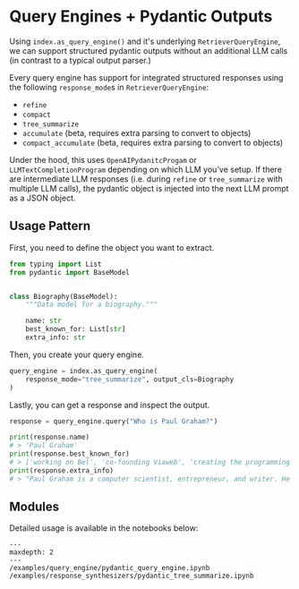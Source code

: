 # Query Engines + Pydantic Outputs

Using `index.as_query_engine()` and it's underlying `RetrieverQueryEngine`, we can support structured pydantic outputs without an additional LLM calls (in contrast to a typical output parser.)

Every query engine has support for integrated structured responses using the following `response_mode`s in `RetrieverQueryEngine`:

- `refine`
- `compact`
- `tree_summarize`
- `accumulate` (beta, requires extra parsing to convert to objects)
- `compact_accumulate` (beta, requires extra parsing to convert to objects)

Under the hood, this uses `OpenAIPydanitcProgam` or `LLMTextCompletionProgram` depending on which LLM you've setup. If there are intermediate LLM responses (i.e. during `refine` or `tree_summarize` with multiple LLM calls), the pydantic object is injected into the next LLM prompt as a JSON object.

## Usage Pattern

First, you need to define the object you want to extract.

```python
from typing import List
from pydantic import BaseModel


class Biography(BaseModel):
    """Data model for a biography."""

    name: str
    best_known_for: List[str]
    extra_info: str
```

Then, you create your query engine.

```python
query_engine = index.as_query_engine(
    response_mode="tree_summarize", output_cls=Biography
)
```

Lastly, you can get a response and inspect the output.

```python
response = query_engine.query("Who is Paul Graham?")

print(response.name)
# > 'Paul Graham'
print(response.best_known_for)
# > ['working on Bel', 'co-founding Viaweb', 'creating the programming language Arc']
print(response.extra_info)
# > "Paul Graham is a computer scientist, entrepreneur, and writer. He is best known      for ..."
```

## Modules

Detailed usage is available in the notebooks below:

```{toctree}
---
maxdepth: 2
---
/examples/query_engine/pydantic_query_engine.ipynb
/examples/response_synthesizers/pydantic_tree_summarize.ipynb
```
